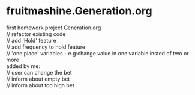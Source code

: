 # fruitmashine.Generation.org

first homework project Generation.org <br>
// refactor existing code<br>
// add 'Hold' feature<br>
// add frequency to hold feature<br>
// 'one place' variables - e.g:change value in one variable insted of two or more<br>
added by me:<br>
// user can change the bet<br>
// inform about empty bet<br>
// inform about too high bet<br>
